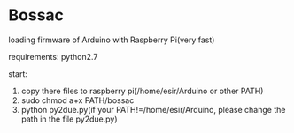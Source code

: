 # Bossac
loading firmware of Arduino with Raspberry Pi(very fast)

requirements:
  python2.7
  
start:
  1. copy there files to raspberry pi(/home/esir/Arduino or other PATH)
  2. sudo chmod a+x PATH/bossac
  3. python py2due.py(if your PATH!=/home/esir/Arduino, please change the path in the file py2due.py)
